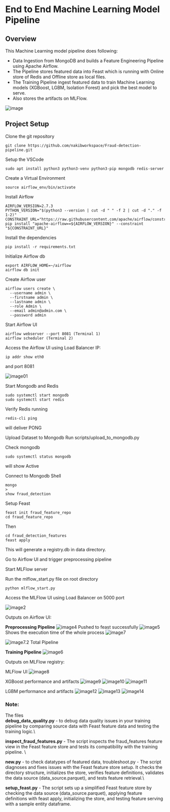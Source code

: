 # End to End Machine Learning Model Pipeline 

## Overview

This Machine Learning model pipeline does following:
- Data Ingestion from MongoDB and builds a Feature Engineering Pipeline using Apache Airflow.
- The Pipeline stores featured data into Feast which is running with Online store of Redis and Offline store as local files.
- The Training Pipeline ingest featured data to train Machine Learning models (XGBoost, LGBM, Isolation Forest) and pick the best model to serve.
- Also stores the artifacts on MLFlow.

![image](images/image15.svg)

## Project Setup

Clone the git repository
```
git clone https://github.com/nakibworkspace/Fraud-detection-pipeline.git
```
Setup the VSCode
```sudo apt update && sudo apt upgrade -y
sudo apt install python3 python3-venv python3-pip mongodb redis-server
```

Create a Virtual Environment
```python3 -m venv airflow_env
source airflow_env/bin/activate
```

Install Airflow
```
AIRFLOW_VERSION=2.7.3
PYTHON_VERSION="$(python3 --version | cut -d " " -f 2 | cut -d "." -f 1-2)"
CONSTRAINT_URL="https://raw.githubusercontent.com/apache/airflow/constraints-${AIRFLOW_VERSION}/constraints-${PYTHON_VERSION}.txt"
pip install "apache-airflow==${AIRFLOW_VERSION}" --constraint "${CONSTRAINT_URL}"
```
Install the dependencies
``` 
pip install -r requirements.txt
```

Initialize Airflow db
```
export AIRFLOW_HOME=~/airflow
airflow db init
```

Create Airflow user
```
airflow users create \
  --username admin \
  --firstname admin \
  --lastname admin \
  --role Admin \
  --email admin@admin.com \
  --password admin

```

Start Airflow UI
```
airflow webserver --port 8081 (Terminal 1)
airflow scheduler (Terminal 2)
```

Access the Airflow UI using Load Balancer
IP:
```
ip addr show eth0
```
and port 8081

![image01](images/image01.png)

Start Mongodb and Redis
```
sudo systemctl start mongodb
sudo systemctl start redis
```

Verify Redis running
```
redis-cli ping
```
will deliver PONG


Upload Dataset to Mongodb
Run
scripts/upload_to_mongodb.py

Check mongodb 
```
sudo systemctl status mongodb
```
will show Active

Connect to Mongodb Shell
```
mongo
>
show fraud_detection
```

Setup Feast
```
feast init fraud_feature_repo
cd fraud_feature_repo
```
Then
```
cd fraud_detection_features
feast apply
```

This will generate a registry.db in data directory.

Go to Airflow UI and trigger preprocessing pipeline

Start MLFlow server

Run the mlflow_start.py file on root directory 
```
python mlflow_start.py
```

Access the MLFlow UI using Load Balancer on 5000 port

![image2](images/image02.png)

Outputs on Airflow UI:

**Preprocessing Pipeline**
![image4](images/image04.png)
Pushed to feast successfully
![image5](images/image05.png)
Shows the execution time of the whole process
![image7](images/image07.png)

![image7.2](images/image07(2).png)
Total Pipeline

**Training Pipeline**
![image6](images/image06.png)


Outputs on MLFlow registry:

MLFlow UI
![image8](images/image08.png)

XGBoost performance and artifacts
![image9](images/image09.png)
![image10](images/image10.png)
![image11](images/image11.png)


LGBM performance and artifacts
![image12](images/image12.png)
![image13](images/image13.png)
![image14](images/image14.png)




### Note:
The files \
**debug_data_quality.py** - to debug data quality issues in your training pipeline by comparing source data with Feast feature data and testing the training logic.\

**inspect_fraud_features.py** - The script inspects the fraud_features feature view in the Feast feature store and tests its compatibility with the training pipeline. \

**new.py** - to check datatypes of featured data, 
troubleshoot.py - The script diagnoses and fixes issues with the Feast feature store setup. It checks the directory structure, initializes the store, verifies feature definitions, validates the data source (data_source.parquet), and tests feature retrieval.\

**setup_feast.py** - The script sets up a simplified Feast feature store by checking the data source (data_source.parquet), applying feature definitions with feast apply, initializing the store, and testing feature serving with a sample entity dataframe.
